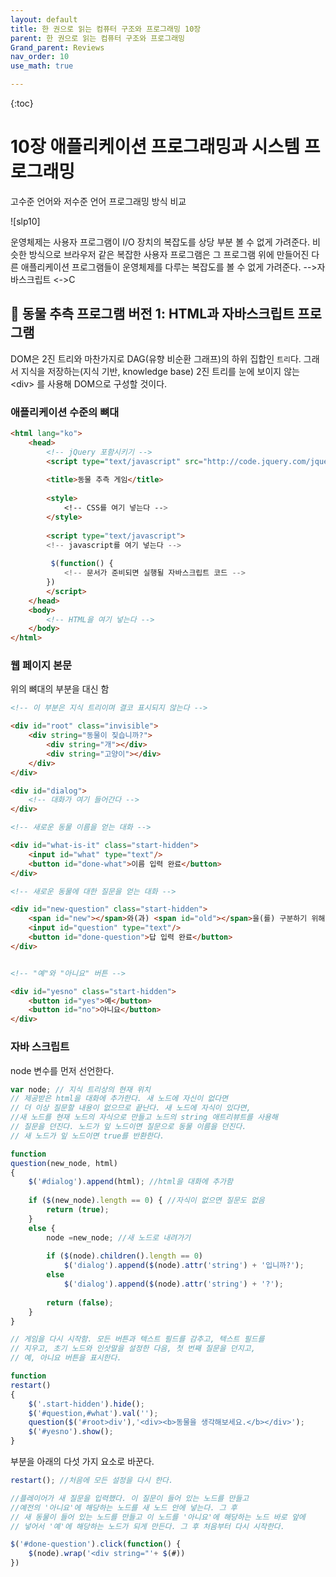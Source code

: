 ```yaml
---
layout: default
title: 한 권으로 읽는 컴퓨터 구조와 프로그래밍 10장
parent: 한 권으로 읽는 컴퓨터 구조와 프로그래밍
Grand_parent: Reviews
nav_order: 10
use_math: true

---
```






{:toc}

# 10장 애플리케이션 프로그래밍과 시스템 프로그래밍 

고수준 언어와 저수준 언어 프로그래밍 방식 비교

![slp10]

운영체제는 사용자 프로그램이 I/O 장치의 복잡도를 상당 부분 볼 수 없게 가려준다. 비슷한 방식으로 브라우저 같은 복잡한 사용자 프로그램은 그 프로그램 위에 만들어진 다른 애플리케이션 프로그램들이 운영체제를 다루는 복잡도를 볼 수 없게 가려준다. -->자바스크립트 <->C



## :dog: 동물 추측 프로그램 버전 1: HTML과 자바스크립트 프로그램



DOM은 2진 트리와 마찬가지로 DAG(유향 비순환 그래프)의 하위 집합인 `트리`다. 그래서 지식을 저장하는(지식 기반, knowledge base) 2진 트리를 눈에 보이지 않는 \<div> 를 사용해 DOM으로 구성할 것이다.



### 애플리케이션 수준의 뼈대

```html
<html lang="ko">
    <head>
        <!-- jQuery 포함시키기 -->
        <script type="text/javascript" src="http://code.jquery.com/jquery-3.1.1.min.js"></script>
        
        <title>동물 추측 게임</title>
        
        <style>
        	<!-- CSS를 여기 넣는다 -->
        </style>
        
        <script type="text/javascript">
        <!-- javascript를 여기 넣는다 -->
        
         $(function() {
            <!-- 문서가 준비되면 실행될 자바스크립트 코드 -->
        })
        </script>
    </head>
    <body>
        <!-- HTML을 여기 넣는다 -->
    </body>
</html>
```



### 웹 페이지 본문

위의 뼈대의 <!-- HTML을 여기 넣는다 --> 부분을 대신 함

```html
<!-- 이 부분은 지식 트리이며 결코 표시되지 않는다 -->

<div id="root" class="invisible">
    <div string="동물이 짖습니까?">
        <div string="개"></div>
        <div string="고양이"></div>
    </div>
</div>

<div id="dialog">
    <!-- 대화가 여기 들어간다 -->
</div>

<!-- 새로운 동물 이름을 얻는 대화 -->

<div id="what-is-it" class="start-hidden">
    <input id="what" type="text"/>
    <button id="done-what">이름 입력 완료</button>
</div>

<!-- 새로운 동물에 대한 질문을 얻는 대화 -->

<div id="new-question" class="start-hidden">
    <span id="new"></span>와(과) <span id="old"></span>을(를) 구분하기 위해 던질 수 있는 질문이 무엇입니까? 답은 "예"여야 합니다.
    <input id="question" type="text"/>
    <button id="done-question">답 입력 완료</button>
</div>


<!-- "예"와 "아니요" 버튼 -->

<div id="yesno" class="start-hidden">
    <button id="yes">예</button>
    <button id="no">아니요</button>
</div>
```



### 자바 스크립트

node 변수를 먼저 선언한다.

```javascript
var node; // 지식 트리상의 현재 위치
// 제공받은 html을 대화에 추가한다. 새 노드에 자신이 없다면
// 더 이상 질문할 내용이 없으므로 끝난다. 새 노드에 자식이 있다면,
//새 노드를 현재 노드의 자식으로 만들고 노드의 string 애트리뷰트를 사용해
// 질문을 던진다. 노드가 잎 노드이면 질문으로 동물 이름을 던진다.
// 새 노드가 잎 노드이면 true를 반환한다.

function
question(new_node, html)
{
    $('#dialog').append(html); //html을 대화에 추가함
    
    if ($(new_node).length == 0) { //자식이 없으면 질문도 없음
        return (true);
    }
    else {
        node =new_node; //새 노드로 내려가기
        
        if ($(node).children().length == 0)
            $('dialog').append($(node).attr('string') + '입니까?');
        else
            $('dialog').append($(node).attr('string') + '?');
        
        return (false);
    }
}

// 게임을 다시 시작함. 모든 버튼과 텍스트 필드를 감추고, 텍스트 필드를
// 지우고, 초기 노드와 인삿말을 설정한 다음, 첫 번째 질문을 던지고,
// 예, 아니요 버튼을 표시한다.

function
restart()
{
    $('.start-hidden').hide();
    $('#question,#what').val('');
    question($('#root>div'),'<div><b>동물을 생각해보세요.</b></div>');
    $('#yesno').show();
}
```

<!-- 문서가 준비되면 실행될 자바스크립트 코드 --> 부분을 아래의 다섯 가지 요소로 바꾼다.

```javascript
restart(); //처음에 모든 설정을 다시 한다.

//플레이어가 새 질문을 입력했다. 이 질문이 들어 있는 노드를 만들고
//예전의 '아니요'에 해당하는 노드를 새 노드 안에 넣는다. 그 후
// 새 동물이 들어 있는 노드를 만들고 이 노드를 '아니요'에 해당하는 노드 바로 앞에
// 넣어서 '예'에 해당하는 노드가 되게 만든다. 그 후 처음부터 다시 시작한다.

$('#done-question').click(function() {
    $(node).wrap('<div string="'+ $(#))
})

```



















